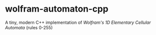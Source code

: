 # wolfram-automaton-cpp
A tiny, modern C++ implementation of *Wolfram's 1D Elementary Cellular Automata* (rules 0-255)
